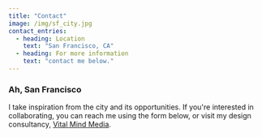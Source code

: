 ```yaml
---
title: "Contact"
image: /img/sf_city.jpg
contact_entries:
  - heading: Location
    text: "San Francisco, CA"
  - heading: For more information
    text: "contact me below."
---
```


<h3 class="f4 b lh-title mb2">Ah, San Francisco</h3>

I take inspiration from the city and its opportunities. If you're interested in collaborating, you can reach me using the form below, or visit my design consultancy, <a href="https://vitalmindmedia.com">Vital Mind Media</a>.